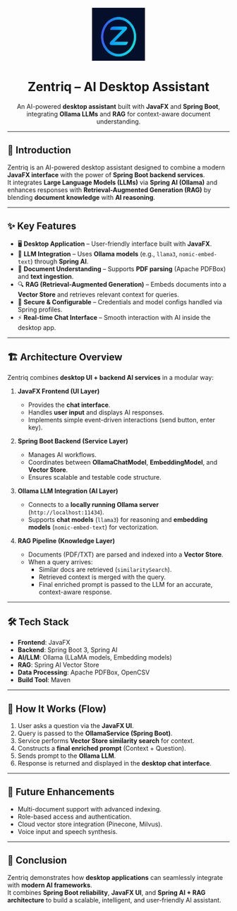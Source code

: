 <p align="center">
  <img src="zentriq logo.jpg" alt="Zentriq Logo" width="120" height="120">
</p>

<h1 align="center">Zentriq – AI Desktop Assistant</h1>

<p align="center">
  An AI-powered <b>desktop assistant</b> built with <b>JavaFX</b> and <b>Spring Boot</b>,  
  integrating <b>Ollama LLMs</b> and <b>RAG</b> for context-aware document understanding.
</p>

---

## 🚀 Introduction  

Zentriq is an AI-powered desktop assistant designed to combine a modern **JavaFX interface** with the power of **Spring Boot backend services**.  
It integrates **Large Language Models (LLMs)** via **Spring AI (Ollama)** and enhances responses with **Retrieval-Augmented Generation (RAG)** by blending **document knowledge** with **AI reasoning**.

---

## ✨ Key Features
- 🖥️ **Desktop Application** – User-friendly interface built with **JavaFX**.  
- 🤖 **LLM Integration** – Uses **Ollama models** (e.g., `llama3`, `nomic-embed-text`) through **Spring AI**.  
- 📄 **Document Understanding** – Supports **PDF parsing** (Apache PDFBox) and **text ingestion**.  
- 🔍 **RAG (Retrieval-Augmented Generation)** – Embeds documents into a **Vector Store** and retrieves relevant context for queries.  
- 🔐 **Secure & Configurable** – Credentials and model configs handled via Spring profiles.  
- ⚡ **Real-time Chat Interface** – Smooth interaction with AI inside the desktop app.  

---

## 🏗️ Architecture Overview

Zentriq combines **desktop UI + backend AI services** in a modular way:

1. **JavaFX Frontend (UI Layer)**  
   - Provides the **chat interface**.  
   - Handles **user input** and displays AI responses.  
   - Implements simple event-driven interactions (send button, enter key).  

2. **Spring Boot Backend (Service Layer)**  
   - Manages AI workflows.  
   - Coordinates between **OllamaChatModel**, **EmbeddingModel**, and **Vector Store**.  
   - Ensures scalable and testable code structure.  

3. **Ollama LLM Integration (AI Layer)**  
   - Connects to a **locally running Ollama server** (`http://localhost:11434`).  
   - Supports **chat models** (`llama3`) for reasoning and **embedding models** (`nomic-embed-text`) for vectorization.  

4. **RAG Pipeline (Knowledge Layer)**  
   - Documents (PDF/TXT) are parsed and indexed into a **Vector Store**.  
   - When a query arrives:  
     - Similar docs are retrieved (`similaritySearch`).  
     - Retrieved context is merged with the query.  
     - Final enriched prompt is passed to the LLM for an accurate, context-aware response.  

---

## 🛠️ Tech Stack

- **Frontend**: JavaFX  
- **Backend**: Spring Boot 3, Spring AI  
- **AI/LLM**: Ollama (LLaMA models, Embedding models)  
- **RAG**: Spring AI Vector Store  
- **Data Processing**: Apache PDFBox, OpenCSV  
- **Build Tool**: Maven  

---

## 🚀 How It Works (Flow)

1. User asks a question via the **JavaFX UI**.  
2. Query is passed to the **OllamaService (Spring Boot)**.  
3. Service performs **Vector Store similarity search** for context.  
4. Constructs a **final enriched prompt** (Context + Question).  
5. Sends prompt to the **Ollama LLM**.  
6. Response is returned and displayed in the **desktop chat interface**.  

---

## 🔮 Future Enhancements
- Multi-document support with advanced indexing.  
- Role-based access and authentication.  
- Cloud vector store integration (Pinecone, Milvus).  
- Voice input and speech synthesis.  

---

## 📌 Conclusion
Zentriq demonstrates how **desktop applications** can seamlessly integrate with **modern AI frameworks**.  
It combines **Spring Boot reliability**, **JavaFX UI**, and **Spring AI + RAG architecture** to build a scalable, intelligent, and user-friendly AI assistant.
